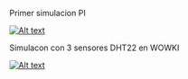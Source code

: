 Primer simulacion PI <br>

[![Alt text](https://img.youtube.com/vi/1xsHRX2UDXQ/0.jpg)](https://www.youtube.com/watch?v=1xsHRX2UDXQ)

Simulacon con 3 sensores DHT22 en WOWKI

[![Alt text](https://youtu.be/7KuE0lPy41Y.jpg)](https://youtu.be/7KuE0lPy41Y)